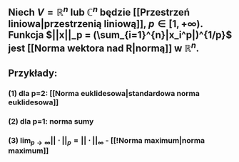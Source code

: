 ## Niech $V=\mathbb{R}^{n}$ lub $\mathbb{C}^{n}$ będzie [[Przestrzeń liniowa|przestrzenią liniową]], $p \in [1,+\infty)$. Funkcja $||x||_p = (\sum_{i=1}^{n}|x_i^p|)^{1/p}$ jest [[Norma wektora nad R|normą]] w $\mathbb{R}^n$. 

## **Przykłady**:
### (1) dla p=2: [[Norma euklidesowa|standardowa norma euklidesowa]]
### (2) dla p=1: norma sumy
### (3) $\lim_{p\to\infty}||\cdot||_p=||\cdot||_{\infty}$ - [[!Norma maximum|norma maximum]]